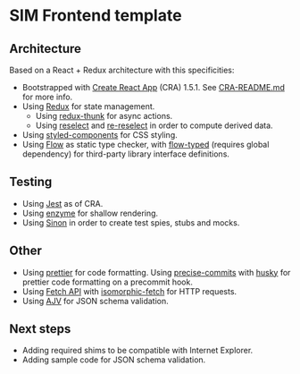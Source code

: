 # SIM Frontend template

## Architecture

Based on a React + Redux architecture with this specificities:

- Bootstrapped with [Create React App](https://github.com/facebookincubator/create-react-app) (CRA) 1.5.1. See [CRA-README.md](./CRA-README.md) for more info.
- Using [Redux](http://redux.js.org/) for state management.
  - Using [redux-thunk](https://github.com/gaearon/redux-thunk) for async actions.
  - Using [reselect](https://github.com/reactjs/reselect) and [re-reselect](https://github.com/toomuchdesign/re-reselect) in order to compute derived data.
- Using [styled-components](https://www.styled-components.com) for CSS styling.
- Using [Flow](https://flow.org/) as static type checker, with [flow-typed](https://github.com/flowtype/flow-typed) (requires global dependency) for third-party library interface definitions.

## Testing

- Using [Jest](http://facebook.github.io/jest/) as of CRA.
- Using [enzyme](http://airbnb.io/enzyme/) for shallow rendering.
- Using [Sinon](http://sinonjs.org/) in order to create test spies, stubs and mocks.

## Other

- Using [prettier](https://github.com/prettier/prettier) for code formatting. Using [precise-commits](https://github.com/nrwl/precise-commits) with [husky](https://github.com/typicode/husky) for prettier code formatting on a precommit hook.
- Using [Fetch API](https://developer.mozilla.org/es/docs/Web/API/Fetch_API) with [isomorphic-fetch](https://github.com/matthew-andrews/isomorphic-fetch) for HTTP requests.
- Using [AJV](http://epoberezkin.github.io/ajv/) for JSON schema validation.

## Next steps

- Adding required shims to be compatible with Internet Explorer.
- Adding sample code for JSON schema validation.
